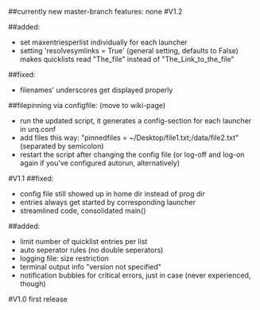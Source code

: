 ##currently new master-branch features:
none
#V1.2

 
##added:
- set maxentriesperlist individually for each launcher
- setting 'resolvesymlinks = True' (general setting, defaults to False)
 makes quicklists read "The_file" instead of "The_Link_to_the_file"

##fixed:
- filenames' underscores get displayed properly

##filepinning via configfile: (move to wiki-page)
- run the updated script, it generates a config-section for each launcher in urq.conf
- add files this way: "pinnedfiles = ~/Desktop/file1.txt;/data/file2.txt" (separated by semicolon)
- restart the script after changing the config file (or log-off and log-on again if you've configured autorun, alternatively)

#V1.1
##fixed:
* config file still showed up in home dir instead of prog dir
* entries always get started by corresponding launcher
* streamlined code, consolidated main()

##added:
* limit number of quicklist entries per list
* auto seperator rules (no double seperators)
* logging file: size restriction
* terminal output info "version not specified"
* notification bubbles for critical errors, just in case (never experienced, though)



#V1.0
first release

